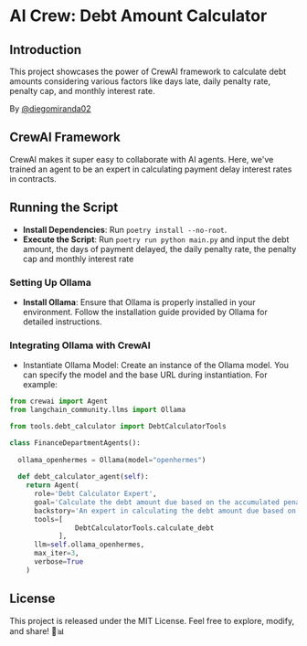 # AI Crew: Debt Amount Calculator
## Introduction
This project showcases the power of CrewAI framework to calculate debt amounts considering various factors like days late, daily penalty rate, penalty cap, and monthly interest rate.

By [@diegomiranda02](https://linkedin.com/in/diego-miranda-de-paula/)

## CrewAI Framework

CrewAI makes it super easy to collaborate with AI agents. Here, we've trained an agent to be an expert in calculating payment delay interest rates in contracts.

## Running the Script
- **Install Dependencies**: Run `poetry install --no-root`.
- **Execute the Script**: Run `poetry run python main.py` and input the debt amount, the days of payment delayed, the daily penalty rate, the penalty cap and monthly interest rate

### Setting Up Ollama
- **Install Ollama**: Ensure that Ollama is properly installed in your environment. Follow the installation guide provided by Ollama for detailed instructions.

### Integrating Ollama with CrewAI
- Instantiate Ollama Model: Create an instance of the Ollama model. You can specify the model and the base URL during instantiation. For example:

```python
from crewai import Agent
from langchain_community.llms import Ollama

from tools.debt_calculator import DebtCalculatorTools

class FinanceDepartmentAgents():
  
  ollama_openhermes = Ollama(model="openhermes")
 
  def debt_calculator_agent(self):
    return Agent(
      role='Debt Calculator Expert',
      goal='Calculate the debt amount due based on the accumulated penalty and the accumulated interest',
      backstory='An expert in calculating the debt amount due based on the accumulated penalty and the accumulated interest',
      tools=[
                DebtCalculatorTools.calculate_debt
            ],
      llm=self.ollama_openhermes,
      max_iter=3,
      verbose=True
    )
```

## License
This project is released under the MIT License. Feel free to explore, modify, and share! 🚀📊

